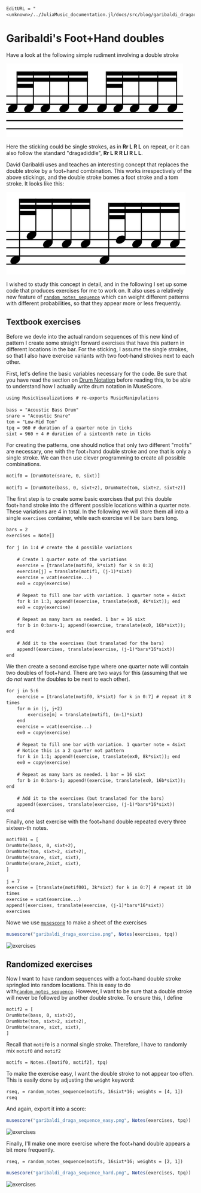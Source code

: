 ```@meta
EditURL = "<unknown>/../JuliaMusic_documentation.jl/docs/src/blog/garibaldi_dragadiddle.jl"
```

# Garibaldi's Foot+Hand doubles

Have a look at the following simple rudiment involving a double stroke

![dragadiddle](draga_example_1.PNG)

Here the sticking could be single strokes, as in **Rr L R L** on repeat, or
it can also follow the standard "dragadiddle", **Rr L R R Ll R L L**.

David Garibaldi uses and teaches an interesting concept that replaces the
double stroke by a foot+hand combination. This works irrespectively of the
above stickings, and the double stroke bomes a foot stroke and a tom stroke.
It looks like this:

![dragadiddle_garibalid](draga_example_2.PNG)

I wished to study this concept in detail, and in the following I set up
some code that produces exercises for me to work on. It also
uses a relatively new feature of [`random_notes_sequence`](@ref) which
can weight different patterns with different probabilities, so that they appear
more or less frequently.

## Textbook exercises
Before we devle into the actual random sequences of this new kind of pattern
I create some straight forward exercises that have this pattern in different
locations in the bar. For the sticking, I assume the single strokes, so that
I also have exercise variants with two foot-hand strokes next to each other.

First, let's define the basic variables necessary for the code.
Be sure that you have read the section on [Drum Notation](@ref) before reading this,
to be able to understand how I actually write drum notation in MuseScore.

```@example garibaldi_dragadiddle
using MusicVisualizations # re-exports MusicManipulations

bass = "Acoustic Bass Drum"
snare = "Acoustic Snare"
tom = "Low-Mid Tom"
tpq = 960 # duration of a quarter note in ticks
sixt = 960 ÷ 4 # duration of a sixteenth note in ticks
```

For creating the patterns, one should notice that only two different
"motifs" are necessary, one with the foot+hand double stroke and one
that is only a single stroke. We can then use clever programming to create
all possible combinations.

```@example garibaldi_dragadiddle
motif0 = [DrumNote(snare, 0, sixt)]

motif1 = [DrumNote(bass, 0, sixt÷2), DrumNote(tom, sixt÷2, sixt÷2)]
```

The first step is to create some basic exercises that put this double foot+hand
stroke into the different possible locations within a quarter note.
These variations are 4 in total. In the following we will store them
all into a single `exercises` container, while each exercise will be
`bars` bars long.

```@example garibaldi_dragadiddle
bars = 2
exercises = Note[]

for j in 1:4 # create the 4 possible variations

    # Create 1 quarter note of the variations
    exercise = [translate(motif0, k*sixt) for k in 0:3]
    exercise[j] = translate(motif1, (j-1)*sixt)
    exercise = vcat(exercise...)
    ex0 = copy(exercise)

    # Repeat to fill one bar with variation. 1 quarter note = 4sixt
    for k in 1:3; append!(exercise, translate(ex0, 4k*sixt)); end
    ex0 = copy(exercise)

    # Repeat as many bars as needed. 1 bar = 16 sixt
    for b in 0:bars-1; append!(exercise, translate(ex0, 16b*sixt)); end

    # Add it to the exercises (but translated for the bars)
    append!(exercises, translate(exercise, (j-1)*bars*16*sixt))
end
```

We then create a second exrcise type where one quarter note will contain
two doubles of foot+hand. There are two ways for this (assuming that we do *not*
want the doubles to be next to each other).

```@example garibaldi_dragadiddle
for j in 5:6
    exercise = [translate(motif0, k*sixt) for k in 0:7] # repeat it 8 times
    for m in (j, j+2)
        exercise[m] = translate(motif1, (m-1)*sixt)
    end
    exercise = vcat(exercise...)
    ex0 = copy(exercise)

    # Repeat to fill one bar with variation. 1 quarter note = 4sixt
    # Notice this is a 2 quarter not pattern
    for k in 1:1; append!(exercise, translate(ex0, 8k*sixt)); end
    ex0 = copy(exercise)

    # Repeat as many bars as needed. 1 bar = 16 sixt
    for b in 0:bars-1; append!(exercise, translate(ex0, 16b*sixt)); end

    # Add it to the exercises (but translated for the bars)
    append!(exercises, translate(exercise, (j-1)*bars*16*sixt))
end
```

Finally, one last exercise with the foot+hand double repeated
every three sixteen-th notes.

```@example garibaldi_dragadiddle
motif001 = [
DrumNote(bass, 0, sixt÷2),
DrumNote(tom, sixt÷2, sixt÷2),
DrumNote(snare, sixt, sixt),
DrumNote(snare,2sixt, sixt),
]

j = 7
exercise = [translate(motif001, 3k*sixt) for k in 0:7] # repeat it 10 times
exercise = vcat(exercise...)
append!(exercises, translate(exercise, (j-1)*bars*16*sixt))
exercises
```

Nowe we use [`musescore`](@ref) to make a sheet of the exercises
```julia
musescore("garibaldi_draga_exercise.png", Notes(exercises, tpq))
```

![exercises](garibaldi_draga_exercise-1.png)

## Randomized exercises

Now I want to have random sequences with a foot+hand double stroke springled
into random locations. This is easy to do with[`random_notes_sequence`](@ref).
However, I want to be sure that a double stroke will never be followed by
another double stroke. To ensure this, I define

```@example garibaldi_dragadiddle
motif2 = [
DrumNote(bass, 0, sixt÷2),
DrumNote(tom, sixt÷2, sixt÷2),
DrumNote(snare, sixt, sixt),
]
```

Recall that `motif0` is a normal single stroke. Therefore, I have to randomly
mix `motif0` and `motif2`

```@example garibaldi_dragadiddle
motifs = Notes.([motif0, motif2], tpq)
```

To make the exercise easy, I want the double stroke to not appear too often.
This is easily done by adjusting the  `weight` keyword:

```@example garibaldi_dragadiddle
rseq, = random_notes_sequence(motifs, 16sixt*16; weights = [4, 1])
rseq
```

And again, export it into a score:

```julia
musescore("garibaldi_draga_sequence_easy.png", Notes(exercises, tpq))
```
![exercises](garibaldi_draga_sequence_easy-1.png)

Finally, I'll make one more exercise where the foot+hand double appears a bit
more frequently.

```@example garibaldi_dragadiddle
rseq, = random_notes_sequence(motifs, 16sixt*16; weights = [2, 1])
```

```julia
musescore("garibaldi_draga_sequence_hard.png", Notes(exercises, tpq))
```
![exercises](garibaldi_draga_sequence_hard-1.png)

